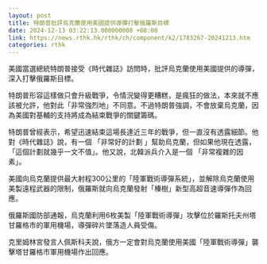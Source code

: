 ```yaml
---
layout: post
title: 特朗普批評烏克蘭使用美國提供導彈打擊俄羅斯目標
date: 2024-12-13 03:22:13.000000000 +08:00
link: https://news.rthk.hk/rthk/ch/component/k2/1783267-20241213.htm
categories: rthk
---
```


美國當選總統特朗普接受《時代雜誌》訪問時，批評烏克蘭使用美國提供的導彈，深入打擊俄羅斯目標。

特朗普形容這樣做只會升級戰爭，令情況變得更糟糕，是瘋狂的做法，本來就不應該被允許，他對此「非常強烈地」不同意。不過特朗普強調，不會放棄烏克蘭，因為美國對基輔的支持將成為結束戰爭的關鍵籌碼。

特朗普曾經表示，希望迅速結束這場長達近三年的戰爭，但一直沒有透露細節。他對《時代雜誌》說，有一個 「非常好的計劃 」幫助烏克蘭，但如果他現在透露，「這個計劃就幾乎一文不值」。他又說，北韓派兵介入是一個 「非常複雜的因素」。

美國向烏克蘭提供最大射程300公里的「陸軍戰術導彈系統」，並解除烏克蘭使用美製遠程武器的限制，俄羅斯就向烏克蘭發射「榛樹」新型高超音速導彈作為回應。

俄羅斯國防部通報，烏克蘭利用6枚美製「陸軍戰術導彈」攻擊位於羅斯托夫州塔甘羅格市的軍用機場，導彈碎片墜落造人員受傷。

克里姆林宮發言人佩斯科夫說，俄方一定會對烏克蘭使用美國「陸軍戰術導彈」襲擊塔甘羅格市軍用機場作出回應。
